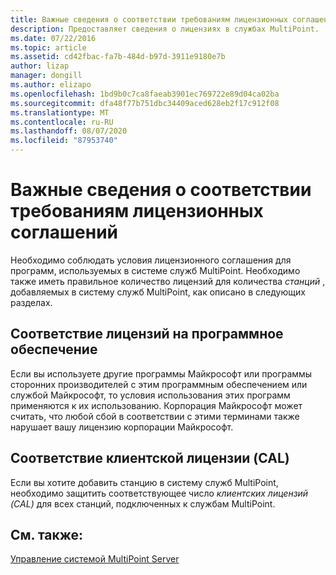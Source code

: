 ```yaml
---
title: Важные сведения о соответствии требованиям лицензионных соглашений
description: Предоставляет сведения о лицензиях в службах MultiPoint.
ms.date: 07/22/2016
ms.topic: article
ms.assetid: cd42fbac-fa7b-484d-b97d-3911e9180e7b
author: lizap
manager: dongill
ms.author: elizapo
ms.openlocfilehash: 1bd9b0c7ca8faeab3901ec769722e89d04ca02ba
ms.sourcegitcommit: dfa48f77b751dbc34409aced628eb2f17c912f08
ms.translationtype: MT
ms.contentlocale: ru-RU
ms.lasthandoff: 08/07/2020
ms.locfileid: "87953740"
---
```

# <a name="important-information-about-software-license-compliance"></a>Важные сведения о соответствии требованиям лицензионных соглашений
Необходимо соблюдать условия лицензионного соглашения для программ, используемых в системе служб MultiPoint. Необходимо также иметь правильное количество лицензий для количества *станций* , добавляемых в систему служб MultiPoint, как описано в следующих разделах.

## <a name="software-license-compliance"></a>Соответствие лицензий на программное обеспечение
Если вы используете другие программы Майкрософт или программы сторонних производителей с этим программным обеспечением или службой Майкрософт, то условия использования этих программ применяются к их использованию. Корпорация Майкрософт может считать, что любой сбой в соответствии с этими терминами также нарушает вашу лицензию корпорации Майкрософт.

## <a name="client-access-license-cal-compliance"></a>Соответствие клиентской лицензии (CAL)
Если вы хотите добавить станцию в систему служб MultiPoint, необходимо защитить соответствующее число *клиентских лицензий (CAL)* для всех станций, подключенных к службам MultiPoint.

## <a name="see-also"></a>См. также:
[Управление системой MultiPoint Server](managing-your-multipoint-services-system.md)

